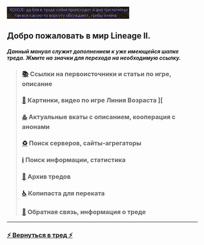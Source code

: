 ![](pics/xoxoji.png)

## Добро пожаловать в мир Lineage II.

##### Данный мануал служит дополнением к уже имеющейся шапке треда. Жмите на значки для перехода на необходимую ссылку.

> ### [📚](lore.md) Ссылки на первоисточники и статьи по игре, описание
> 
> ### [🔮](arts.md) Картинки, видео по игре Линия Возраста ]\[
> 
> ### [♨️](cooperation.md) Актуальные вкаты с описанием, кооперация c анонами
> 
> ### [♻️](servers.md) Поиск серверов, сайты-агрегаторы
> 
> ### [ℹ️](info.md) Поиск информации, статистика
> 
> ### [📆](archive.md) Архив тредов
> 
> ### [♿](perekat.md) Копипаста для переката
> 
> ### [🔄](feedback.md) Обратная связь, информация о треде

---

### [⚡ Вернуться в тред ⚡](https://2ch.hk/vg/res/42512408.html)
